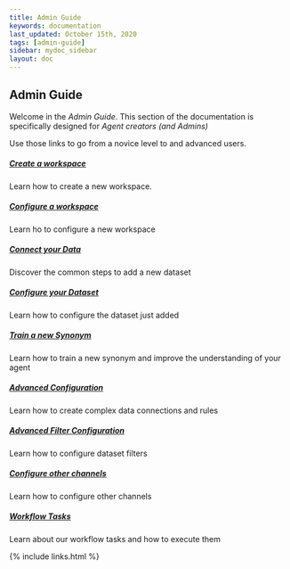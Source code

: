 ```yaml
---
title: Admin Guide
keywords: documentation
last_updated: October 15th, 2020
tags: [admin-guide]
sidebar: mydoc_sidebar
layout: doc
---
```


## Admin Guide

Welcome in the *Admin Guide*. This section of the documentation is specifically designed for *Agent creators (and Admins)*

Use those links to go from a novice level to and advanced users.

##### [Create a workspace](/docs/how-to-create-an-askdata-workspace)

Learn how to create a new workspace.

##### [Configure a workspace](/docs/workspace-configuration)

Learn ho to configure a new workspace

##### [Connect your Data](/docs/how-to-add-a-new-dataset)

Discover the common steps to add a new dataset

##### [Configure your Dataset](/docs/how-to-configure-your-dataset)

Learn how to configure the dataset just added

##### [Train a new Synonym](/docs/how-to-train-a-synonym)

Learn how to train a new synonym and improve the understanding of your agent

##### [Advanced Configuration](/docs/advanced-configurations)

Learn how to create complex data connections and rules

##### [Advanced Filter Configuration](/docs/dataset-filters-configuration)

Learn how to configure dataset filters

##### [Configure other channels](/docs/advanced-configuration-other-channels)

Learn how to configure other channels

##### [Workflow Tasks](/docs/tasks)

Learn about our workflow tasks and how to execute them

{% include links.html %}

    
